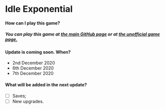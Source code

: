 # Idle Exponential
#### How can I play this game?
##### You can play this game at [the main GitHub page](https://deleteduser-0.github.io/idle-exponential/) or at [the unofficial game page.](https://idle-exponential.tk)
#### Update is coming soon. When?
* 2nd December 2020
* 6th December 2020
* 7th December 2020

#### What will be added in the next update?
- [ ] Saves;
- [ ] New upgrades.
